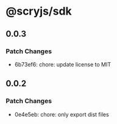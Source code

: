 # @scryjs/sdk

## 0.0.3

### Patch Changes

- 6b73ef6: chore: update license to MIT

## 0.0.2

### Patch Changes

- 0e4e5eb: chore: only export dist files
